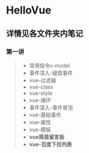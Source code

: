 # HelloVue


## 详情见各文件夹内**笔记**

### 第一讲

> * 常用指令v-model
> * 事件深入-键盘事件
> * vue-过滤器
> * vue-class
> * vue-style
> * vue-循环
> * 事件深入-事件冒泡
> * vue-基础事件
> * vue-属性
> * vue-模板
> * **vue简易留言板**
> * **vue-百度下拉列表**


